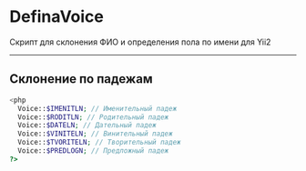 # DefinaVoice
Скрипт для склонения ФИО и определения пола по имени для Yii2
***
## Склонение по падежам
```php
<php
  Voice::$IMENITLN; // Именительный падеж
  Voice::$RODITLN; // Родительный падеж
  Voice::$DATELN; // Дательный падеж
  Voice::$VINITELN; // Винительный падеж
  Voice::$TVORITELN; // Творительный падеж
  Voice::$PREDLOGN; // Предложный падеж
?>
```
